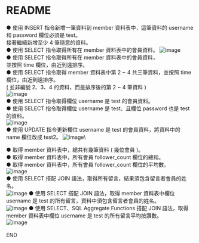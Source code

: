 <h1>README</h1>

● 使⽤ INSERT 指令新增⼀筆資料到 member 資料表中，這筆資料的 username 和 password 欄位必須是 test。\
接著繼續新增⾄少 4 筆隨意的資料。\
● 使⽤ SELECT 指令取得所有在 member 資料表中的會員資料。
![image](https://github.com/jokersaysjoke/week5.githu.io/blob/master/image/WEEK5-%E4%B8%89-1%262.png)
\
● 使⽤ SELECT 指令取得所有在 member 資料表中的會員資料，\
並按照 time 欄位，由近到遠排序。\
● 使⽤ SELECT 指令取得 member 資料表中第 2 ~ 4 共三筆資料，並按照 time 欄位，由近到遠排序。\
( 並非編號 2、3、4 的資料，⽽是排序後的第 2 ~ 4 筆資料 )\
![image](https://github.com/jokersaysjoke/week5.githu.io/blob/master/image/WEEK5-%E4%B8%89-3%264.png)
\
● 使⽤ SELECT 指令取得欄位 username 是 test 的會員資料。\
● 使⽤ SELECT 指令取得欄位 username 是 test、且欄位 password 也是 test 的資料。\
![image](https://github.com/jokersaysjoke/week5.githu.io/blob/master/image/WEEK5-%E4%B8%89-5%266.png)
\
● 使⽤ UPDATE 指令更新欄位 username 是 test 的會員資料，將資料中的 name 欄位改成 test2。
![image](https://github.com/jokersaysjoke/week5.githu.io/blob/master/image/WEEK5-%E4%B8%89-7.png)\

● 取得 member 資料表中，總共有幾筆資料 ( 幾位會員 )。\
● 取得 member 資料表中，所有會員 follower_count 欄位的總和。\
● 取得 member 資料表中，所有會員 follower_count 欄位的平均數。\
![image](https://github.com/jokersaysjoke/week5.githu.io/blob/master/image/WEEK5-%E5%9B%9B.png)
\
● 使⽤ SELECT 搭配 JOIN 語法，取得所有留⾔，結果須包含留⾔者會員的姓名。\
![image](https://github.com/jokersaysjoke/week5.githu.io/blob/master/image/WEEK5-%E4%BA%94-1.png)
● 使⽤ SELECT 搭配 JOIN 語法，取得 member 資料表中欄位 username 是 test 的所有留⾔，資料中須包含留⾔者會員的姓名。\
![image](https://github.com/jokersaysjoke/week5.githu.io/blob/master/image/WEEK5-%E4%BA%94-2.png)
● 使⽤ SELECT、SQL Aggregate Functions 搭配 JOIN 語法，取得 member 資料表中欄位 username 是 test 的所有留⾔平均按讚數。\
![image](https://github.com/jokersaysjoke/week5.githu.io/blob/master/image/WEEK5-%E4%BA%94-3.png)
\
\
END
